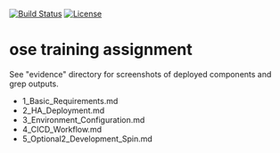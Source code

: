 [![Build Status](https://travis-ci.org/garethahealy/ose-training-assignment.svg?branch=master)](https://travis-ci.org/garethahealy/ose-training-assignment)
[![License](https://img.shields.io/hexpm/l/plug.svg?maxAge=2592000)]()

# ose training assignment
See "evidence" directory for screenshots of deployed components and grep outputs.

- 1_Basic_Requirements.md
- 2_HA_Deployment.md
- 3_Environment_Configuration.md
- 4_CICD_Workflow.md
- 5_Optional2_Development_Spin.md
